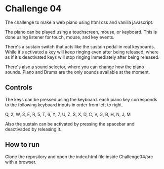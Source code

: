 # Challenge 04

The challenge to make a web piano using html css and vanilla javascript.

The piano can be played using a touchscreen, mouse, or keyboard. This is done using listener for touch, mouse, and key events.

There's a sustain switch that acts like the sustain pedal in real keyboards. While it's activated a key will keep ringing even after being released, where as if it's deactivated keys will stop ringing immediately after being released.

There's also a sound selector, where you can change how the piano sounds. Piano and Drums are the only sounds available at the moment.

## Controls
The keys can be pressed using the keyboard. each piano key corresponds to the following keyboard inputs in order from left to right.

Q, 2, W, 3, E, R, 5, T, 6, Y, 7, U, Z, S, X, D, C, V, G, B, H, N, J, M

Also the sustain can be activated by pressing the spacebar and deactivaded by releasing it.

## How to run
Clone the repository and open the index.html file inside Challenge04/src with a browser.